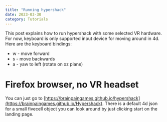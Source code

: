 ```yaml
---
title: "Running hypershack"
date: 2023-03-30
category: Tutorials
---
```


This post explains how to run hypershack with some selected VR hardware. For now, keyboard is only supported input device for moving around in 4d. Here are the keyboard bindings:

- w - move forward
- s - move backwards
- a - yaw to left (rotate on xz plane) 




Firefox browser, no VR headset
==============================

You can just go to [https://brainpaingames.github.io/hypershack](https://brainpaingames.github.io/Hypershack). There is a default 4d json for a small fivecell object you can look around by just clicking start on the landing page. 





